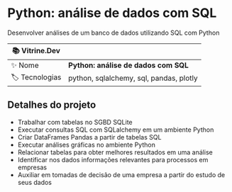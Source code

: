 # Python: análise de dados com SQL

Desenvolver análises de um banco de dados utilizando SQL com Python

| :books: Vitrine.Dev |     |
| -------------  | --- |
| :sparkles: Nome        | **Python: análise de dados com SQL**
| :label: Tecnologias | python, sqlalchemy, sql, pandas, plotly

## Detalhes do projeto

- Trabalhar com tabelas no SGBD SQLite
- Executar consultas SQL com SQLalchemy em um ambiente Python
- Criar DataFrames Pandas a partir de tabelas SQL
- Executar análises gráficas no ambiente Python
- Relacionar tabelas para obter melhores resultados em uma análise
- Identificar nos dados informações relevantes para processos em empresas
- Auxiliar em tomadas de decisão de uma empresa a partir do estudo de seus dados
